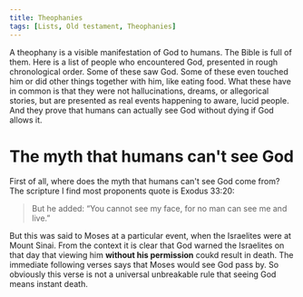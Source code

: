 ```yaml
---
title: Theophanies
tags: [Lists, Old testament, Theophanies]
---
```


A theophany is a visible manifestation of God to humans. The Bible is full of them. Here is a list of people who encountered God, presented in rough chronological order. Some of these saw God. Some of these even touched him or did other things together with him, like eating food. What these have in common is that they were not hallucinations, dreams, or allegorical stories, but are presented as real events happening to aware, lucid people. And they prove that humans can actually see God without dying if God allows it.

# The myth that humans can't see God

First of all, where does the myth that humans can't see God come from? The scripture I find most proponents quote is Exodus 33:20:

> But he added: “You cannot see my face, for no man can see me and live.”

But this was said to Moses at a particular event, when the Israelites were at Mount Sinai. From the context it is clear that God warned the Israelites on that day that viewing him **without his permission** coukd result in death. The immediate following verses says that Moses would see God pass by. So obviously this verse is not a universal unbreakable rule that seeing God means instant death.



